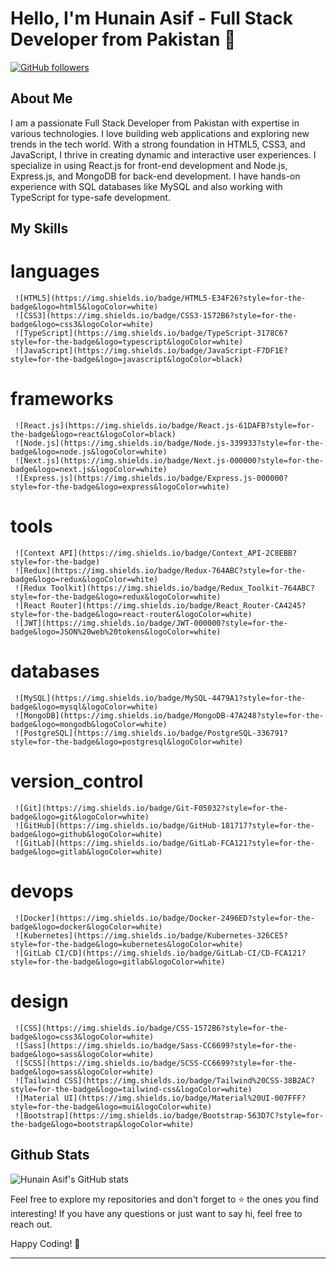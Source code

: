 # Hello, I'm Hunain Asif - Full Stack Developer from Pakistan 👋

[![GitHub followers](https://img.shields.io/github/followers/hunainasif?style=social)](https://github.com/hunainasif)

## About Me

I am a passionate Full Stack Developer from Pakistan with expertise in various technologies. I love building web applications and exploring new trends in the tech world. With a strong foundation in HTML5, CSS3, and JavaScript, I thrive in creating dynamic and interactive user experiences. I specialize in using React.js for front-end development and Node.js, Express.js, and MongoDB for back-end development. I have hands-on experience with SQL databases like MySQL and also working with TypeScript for type-safe development.

## My Skills

# languages
     ![HTML5](https://img.shields.io/badge/HTML5-E34F26?style=for-the-badge&logo=html5&logoColor=white)
     ![CSS3](https://img.shields.io/badge/CSS3-1572B6?style=for-the-badge&logo=css3&logoColor=white)
     ![TypeScript](https://img.shields.io/badge/TypeScript-3178C6?style=for-the-badge&logo=typescript&logoColor=white)
     ![JavaScript](https://img.shields.io/badge/JavaScript-F7DF1E?style=for-the-badge&logo=javascript&logoColor=black)

# frameworks
     ![React.js](https://img.shields.io/badge/React.js-61DAFB?style=for-the-badge&logo=react&logoColor=black)
     ![Node.js](https://img.shields.io/badge/Node.js-339933?style=for-the-badge&logo=node.js&logoColor=white)
     ![Next.js](https://img.shields.io/badge/Next.js-000000?style=for-the-badge&logo=next.js&logoColor=white)
     ![Express.js](https://img.shields.io/badge/Express.js-000000?style=for-the-badge&logo=express&logoColor=white)

#  tools
     ![Context API](https://img.shields.io/badge/Context_API-2C8EBB?style=for-the-badge)
     ![Redux](https://img.shields.io/badge/Redux-764ABC?style=for-the-badge&logo=redux&logoColor=white)
     ![Redux Toolkit](https://img.shields.io/badge/Redux_Toolkit-764ABC?style=for-the-badge&logo=redux&logoColor=white)
     ![React Router](https://img.shields.io/badge/React_Router-CA4245?style=for-the-badge&logo=react-router&logoColor=white)
     ![JWT](https://img.shields.io/badge/JWT-000000?style=for-the-badge&logo=JSON%20web%20tokens&logoColor=white)

#  databases
     ![MySQL](https://img.shields.io/badge/MySQL-4479A1?style=for-the-badge&logo=mysql&logoColor=white)
     ![MongoDB](https://img.shields.io/badge/MongoDB-47A248?style=for-the-badge&logo=mongodb&logoColor=white)
     ![PostgreSQL](https://img.shields.io/badge/PostgreSQL-336791?style=for-the-badge&logo=postgresql&logoColor=white)

#  version_control
     ![Git](https://img.shields.io/badge/Git-F05032?style=for-the-badge&logo=git&logoColor=white)
     ![GitHub](https://img.shields.io/badge/GitHub-181717?style=for-the-badge&logo=github&logoColor=white)
     ![GitLab](https://img.shields.io/badge/GitLab-FCA121?style=for-the-badge&logo=gitlab&logoColor=white)
# devops
     ![Docker](https://img.shields.io/badge/Docker-2496ED?style=for-the-badge&logo=docker&logoColor=white)
     ![Kubernetes](https://img.shields.io/badge/Kubernetes-326CE5?style=for-the-badge&logo=kubernetes&logoColor=white)
     ![GitLab CI/CD](https://img.shields.io/badge/GitLab-CI/CD-FCA121?style=for-the-badge&logo=gitlab&logoColor=white)

#  design
     ![CSS](https://img.shields.io/badge/CSS-1572B6?style=for-the-badge&logo=css3&logoColor=white)
     ![Sass](https://img.shields.io/badge/Sass-CC6699?style=for-the-badge&logo=sass&logoColor=white)
     ![SCSS](https://img.shields.io/badge/SCSS-CC6699?style=for-the-badge&logo=sass&logoColor=white)
     ![Tailwind CSS](https://img.shields.io/badge/Tailwind%20CSS-38B2AC?style=for-the-badge&logo=tailwind-css&logoColor=white)
     ![Material UI](https://img.shields.io/badge/Material%20UI-007FFF?style=for-the-badge&logo=mui&logoColor=white)
     ![Bootstrap](https://img.shields.io/badge/Bootstrap-563D7C?style=for-the-badge&logo=bootstrap&logoColor=white)

## Github Stats

![Hunain Asif's GitHub stats](https://github-readme-stats.vercel.app/api?username=hunainasif&show_icons=true&theme=radical)


Feel free to explore my repositories and don't forget to ⭐️ the ones you find interesting! If you have any questions or just want to say hi, feel free to reach out.

Happy Coding! 🚀

---
